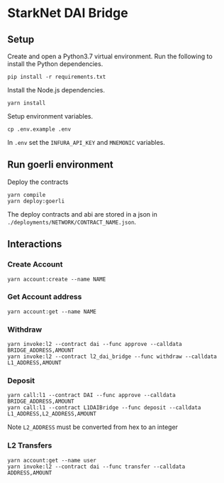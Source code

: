 # StarkNet DAI Bridge

## Setup

Create and open a Python3.7 virtual environment. Run the following to install the Python dependencies.
```
pip install -r requirements.txt
```

Install the Node.js dependencies.
```
yarn install
```

Setup environment variables.
```
cp .env.example .env
```

In `.env` set the `INFURA_API_KEY` and `MNEMONIC` variables.


## Run goerli environment
Deploy the contracts
```
yarn compile
yarn deploy:goerli
```

The deploy contracts and abi are stored in a json in `./deployments/NETWORK/CONTRACT_NAME.json`.

## Interactions

### Create Account
```
yarn account:create --name NAME
```

### Get Account address
```
yarn account:get --name NAME
```

### Withdraw
```
yarn invoke:l2 --contract dai --func approve --calldata BRIDGE_ADDRESS,AMOUNT
yarn invoke:l2 --contract l2_dai_bridge --func withdraw --calldata L1_ADDRESS,AMOUNT
```

### Deposit
```
yarn call:l1 --contract DAI --func approve --calldata BRIDGE_ADDRESS,AMOUNT
yarn call:l1 --contract L1DAIBridge --func deposit --calldata L1_ADDRESS,L2_ADDRESS,AMOUNT
```
Note `L2_ADDRESS` must be converted from hex to an integer

### L2 Transfers
```
yarn account:get --name user
yarn invoke:l2 --contract dai --func transfer --calldata ADDRESS,AMOUNT
```
